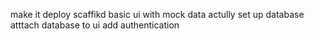  make it deploy
 scaffikd basic ui with mock data
 actully set up database
 atttach database to ui
 add authentication